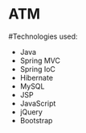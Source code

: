 # ATM

#Technologies used:
- Java
- Spring MVC
- Spring IoC
- Hibernate
- MySQL
- JSP
- JavaScript
- jQuery
- Bootstrap
